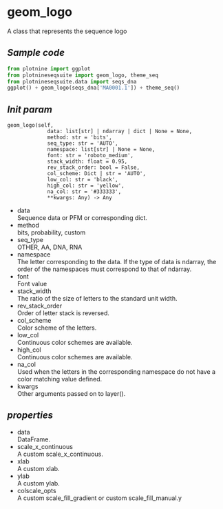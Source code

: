 # geom_logo
A class that represents the sequence logo
## *Sample code*
```python
from plotnine import ggplot
from plotnineseqsuite import geom_logo, theme_seq
from plotnineseqsuite.data import seqs_dna
ggplot() + geom_logo(seqs_dna['MA0001.1']) + theme_seq()
```
## *Init param*
```
geom_logo(self,
             data: list[str] | ndarray | dict | None = None,
             method: str = 'bits',
             seq_type: str = 'AUTO',
             namespace: list[str] | None = None,
             font: str = 'roboto_medium',
             stack_width: float = 0.95,
             rev_stack_order: bool = False,
             col_scheme: Dict | str = 'AUTO',
             low_col: str = 'black',
             high_col: str = 'yellow',
             na_col: str = '#333333',
             **kwargs: Any) -> Any
```
- data    
Sequence data or PFM or corresponding dict.
- method    
bits, probability, custom
- seq_type    
OTHER, AA, DNA, RNA
- namespace    
The letter corresponding to the data. If the type of data is ndarray, the order of the namespaces must correspond to that of ndarray.
- font    
Font value
- stack_width    
The ratio of the size of letters to the standard unit width.
- rev_stack_order    
Order of letter stack is reversed.
- col_scheme    
Color scheme of the letters.
- low_col    
Continuous color schemes are available.
- high_col    
Continuous color schemes are available.
- na_col    
Used when the letters in the corresponding namespace do not have a color matching value defined.
- kwargs    	
Other arguments passed on to layer().
## *properties*
- data    
DataFrame.
- scale_x_continuous    
A custom scale_x_continuous.
- xlab    
A custom xlab.
- ylab    
A custom ylab.
- colscale_opts    
A custom scale_fill_gradient or custom scale_fill_manual.y